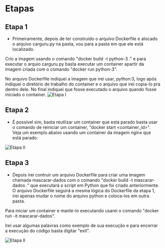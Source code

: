 # Etapas


## Etapa 1
- Primeiramente, depois de ter construído o arquivo Dockerfile e alocado o arquivo carguru.py na pasta, vou para a pasta em que ele está localizado.

Crio a imagem usando o comando "docker build -t python-3 ." e para executar o arquio carguru.py basta executar um container apartir da imagem criada com o comando "docker run python-3".

No arquivo Dockerfile indiquei a imagem que irei usar, python:3, logo após indiquei o diretório de trabalho do container e o arquivo que irei copia-lo pra dentro dele. No final indiquei que fosse executado o arquivo quando fosse iniciado o container.
![Etapa I](../Desafio/etapa-1/evidência_etapa-1.png)


## Etapa 2
- É possível sim, basta reutlizar um container que está parado basta usar o comando de reiniciar um container, "docker start <container_id>". Veja um exemplo abaixo usando um container da imagem nginx que está parado:

![Etapa II](../Desafio/etapa-2/evidência_etapa-2.png)


## Etapa 3
- Depois irei contruir um arquivo Dockerfile para criar uma imagem chamada mascarar-dados com o comando "docker build -t mascarar-dados ." que executará o script em Python que foi criado anteriormente. O arquivo Dockerfile seguirá a mesma lógica do Dockerfile da etapa 1, irei apenas mudar o nome do arquivo python e coloca-los em outra pasta.

Para iniciar um container e mante-lo executando usarei o comando "docker run -it mascarar-dados".

Irei usar algumas palavras como exemplo de sua execução e para encerrar a execução do código basta digitar "exit".


![Etapa II](../Desafio/etapa-3/evidência_etapa-3.png)

